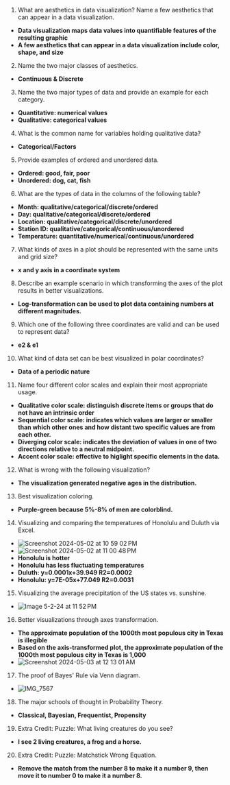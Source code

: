 1. What are aesthetics in data visualization? Name a few aesthetics that can appear in a data visualization.  
- **Data visualization maps data values into quantifiable features of the resulting graphic**  
- **A few aesthetics that can appear in a data visualization include color, shape, and size**  
2. Name the two major classes of aesthetics.  
- **Continuous & Discrete**  
3. Name the two major types of data and provide an example for each category.  
- **Quantitative: numerical values**   
- **Qualitative: categorical values**   
4. What is the common name for variables holding qualitative data?  
- **Categorical/Factors**  
5. Provide examples of ordered and unordered data.  
- **Ordered: good, fair, poor**   
- **Unordered: dog, cat, fish**  
6. What are the types of data in the columns of the following table?  
- **Month: qualitative/categorical/discrete/ordered**  
- **Day: qualitative/categorical/discrete/ordered**  
- **Location: qualitative/categorical/discrete/unordered**  
- **Station ID: qualitative/categorical/continuous/unordered**  
- **Temperature: quantitative/numerical/continuous/unordered**  
7. What kinds of axes in a plot should be represented with the same units and grid size?  
- **x and y axis in a coordinate system**  
8. Describe an example scenario in which transforming the axes of the plot results in better visualizations.   
- **Log-transformation can be used to plot data containing numbers at different magnitudes.**  
9. Which one of the following three coordinates are valid and can be used to represent data?  
- **e2 & e1**  
10. What kind of data set can be best visualized in polar coordinates?  
- **Data of a periodic nature**   
11. Name four different color scales and explain their most appropriate usage.
- **Qualitative color scale: distinguish discrete items or groups that do not have an intrinsic order**     
- **Sequential color scale: indicates which values are larger or smaller than which other ones and how distant two specific values are from each other.**     
- **Diverging color scale: indicates the deviation of values in one of two directions relative to a neutral midpoint.**       
- **Accent color scale: effective to higlight specific elements in the data.**       
12. What is wrong with the following visualization?  
- **The visualization generated negative ages in the distribution.** 
13. Best visualization coloring.  
- **Purple-green because 5%-8% of men are colorblind.**
14. Visualizing and comparing the temperatures of Honolulu and Duluth via Excel.  
- ![Screenshot 2024-05-02 at 10 59 02 PM](https://github.com/galil34/IDS2024S/assets/157654727/6fb2164f-c89c-4d6b-ad84-9176f4e3f5d1)   
- ![Screenshot 2024-05-02 at 11 00 48 PM](https://github.com/galil34/IDS2024S/assets/157654727/435fa6eb-590b-4f8f-b27d-f4db589571d9)   
- **Honolulu is hotter**   
- **Honolulu has less fluctuating temperatures**   
- **Duluth: y=0.0001x+39.949 R2=0.0002**    
- **Honolulu: y=7E-05x+77.049 R2=0.0031**  
15. Visualizing the average precipitation of the US states vs. sunshine.  
- ![Image 5-2-24 at 11 52 PM](https://github.com/galil34/IDS2024S/assets/157654727/9c219cb9-550e-4a94-a7e3-500ceb081bf3)   
16. Better visualizations through axes transformation.  
- **The approximate population of the 1000th most populous city in Texas is illegible**  
- **Based on the axis-transformed plot, the approximate population of the 1000th most populous city in Texas is 1,000**  
- ![Screenshot 2024-05-03 at 12 13 01 AM](https://github.com/galil34/IDS2024S/assets/157654727/23af3754-e1ad-4eee-8b7e-7d8621c20c24)  
17. The proof of Bayes' Rule via Venn diagram.  
- ![IMG_7567](https://github.com/galil34/IDS2024S/assets/157654727/f3727e26-a105-4ab0-bac0-ea0da24b71fe)   
18. The major schools of thought in Probability Theory.  
- **Classical, Bayesian, Frequentist, Propensity**  
19. Extra Credit: Puzzle: What living creatures do you see?  
- **I see 2 living creatures, a frog and a horse.**  
20. Extra Credit: Puzzle: Matchstick Wrong Equation.  
- **Remove the match from the number 8 to make it a number 9, then move it to number 0 to make it a number 8.**  
